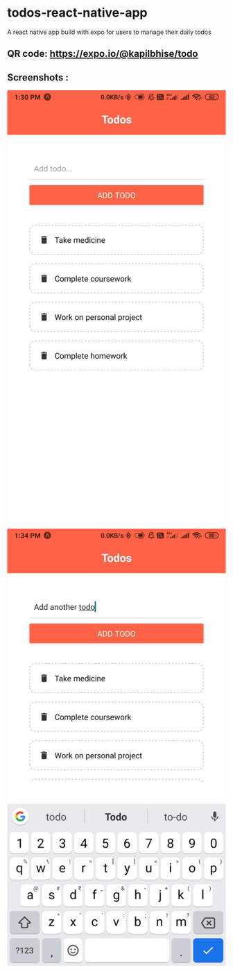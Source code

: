 # todos-react-native-app
A react native app build with expo for users to manage their daily todos

## QR code: https://expo.io/@kapilbhise/todo
 
 ## Screenshots :
![alt text](https://github.com/kapilbhise/todos-react-native-app/blob/main/screenshots/Screenshot_2021-06-29-13-30-56-168_host.exp.exponent.jpg?raw=true)
![alt text](https://github.com/kapilbhise/todos-react-native-app/blob/main/screenshots/Screenshot_2021-06-29-13-34-40-988_host.exp.exponent.jpg?raw=true)




